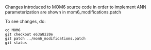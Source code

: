 Changes introduced to MOM6 source code in order to implement ANN parameterization are shown in mom6_modifications.patch

To see changes, do:
```
cd MOM6
git checkout e63a8220e
git patch ../mom6_modifications.patch
git status
```
